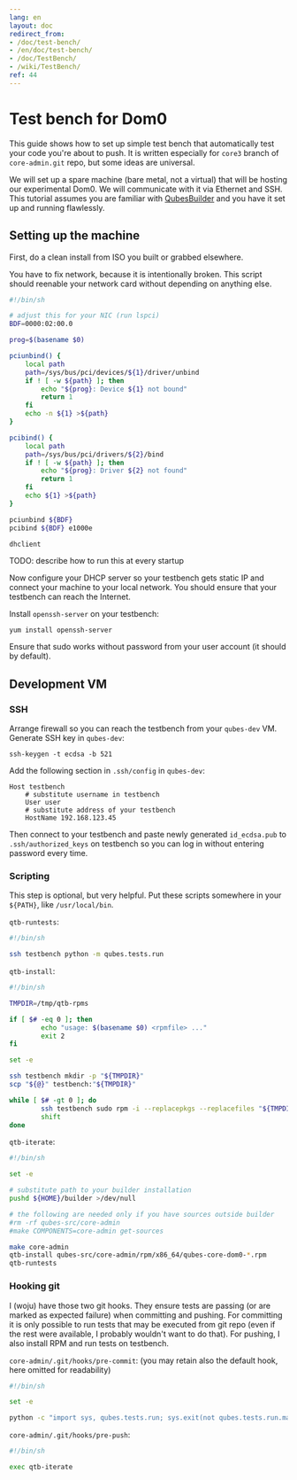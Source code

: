 ```yaml
---
lang: en
layout: doc
redirect_from:
- /doc/test-bench/
- /en/doc/test-bench/
- /doc/TestBench/
- /wiki/TestBench/
ref: 44
---
```


# Test bench for Dom0

This guide shows how to set up simple test bench that automatically test your code you're about to push. It is written especially for `core3` branch of `core-admin.git` repo, but some ideas are universal.

We will set up a spare machine (bare metal, not a virtual) that will be hosting our experimental Dom0. We will communicate with it via Ethernet and SSH. This tutorial assumes you are familiar with [QubesBuilder](/doc/qubes-builder/) and you have it set up and running flawlessly.

## Setting up the machine

First, do a clean install from ISO you built or grabbed elsewhere.

You have to fix network, because it is intentionally broken. This script should reenable your network card without depending on anything else.

```bash
#!/bin/sh

# adjust this for your NIC (run lspci)
BDF=0000:02:00.0

prog=$(basename $0)

pciunbind() {
    local path
    path=/sys/bus/pci/devices/${1}/driver/unbind
    if ! [ -w ${path} ]; then
        echo "${prog}: Device ${1} not bound"
        return 1
    fi
    echo -n ${1} >${path}
}

pcibind() {
    local path
    path=/sys/bus/pci/drivers/${2}/bind
    if ! [ -w ${path} ]; then
        echo "${prog}: Driver ${2} not found"
        return 1
    fi
    echo ${1} >${path}
}

pciunbind ${BDF}
pcibind ${BDF} e1000e

dhclient
```

TODO: describe how to run this at every startup

Now configure your DHCP server so your testbench gets static IP and connect your machine to your local network. You should ensure that your testbench can reach the Internet.

Install `openssh-server` on your testbench:

~~~
yum install openssh-server
~~~

Ensure that sudo works without password from your user account (it should by default).

## Development VM

### SSH

Arrange firewall so you can reach the testbench from your `qubes-dev` VM. Generate SSH key in `qubes-dev`:

~~~
ssh-keygen -t ecdsa -b 521
~~~

Add the following section in `.ssh/config` in `qubes-dev`:

~~~
Host testbench
    # substitute username in testbench
    User user
    # substitute address of your testbench
    HostName 192.168.123.45
~~~

Then connect to your testbench and paste newly generated `id_ecdsa.pub` to `.ssh/authorized_keys` on testbench so you can log in without entering password every time.

### Scripting

This step is optional, but very helpful. Put these scripts somewhere in your `${PATH}`, like `/usr/local/bin`.

`qtb-runtests`:

```bash
#!/bin/sh

ssh testbench python -m qubes.tests.run
```

`qtb-install`:

```bash
#!/bin/sh

TMPDIR=/tmp/qtb-rpms

if [ $# -eq 0 ]; then
        echo "usage: $(basename $0) <rpmfile> ..."
        exit 2
fi

set -e

ssh testbench mkdir -p "${TMPDIR}"
scp "${@}" testbench:"${TMPDIR}"

while [ $# -gt 0 ]; do
        ssh testbench sudo rpm -i --replacepkgs --replacefiles "${TMPDIR}/$(basename ${1})"
        shift
done
```

`qtb-iterate`:

```bash
#!/bin/sh

set -e

# substitute path to your builder installation
pushd ${HOME}/builder >/dev/null

# the following are needed only if you have sources outside builder
#rm -rf qubes-src/core-admin
#make COMPONENTS=core-admin get-sources

make core-admin
qtb-install qubes-src/core-admin/rpm/x86_64/qubes-core-dom0-*.rpm
qtb-runtests
```

### Hooking git

I (woju) have those two git hooks. They ensure tests are passing (or are marked as expected failure) when committing and pushing. For committing it is only possible to run tests that may be executed from git repo (even if the rest were available, I probably wouldn't want to do that). For pushing, I also install RPM and run tests on testbench.

`core-admin/.git/hooks/pre-commit`: (you may retain also the default hook, here omitted for readability)

```bash
#!/bin/sh

set -e

python -c "import sys, qubes.tests.run; sys.exit(not qubes.tests.run.main())"
```

`core-admin/.git/hooks/pre-push`:

```bash
#!/bin/sh

exec qtb-iterate
```
